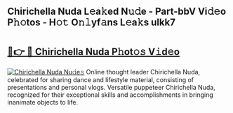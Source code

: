 ## Chirichella Nuda L𝚎a𝚔ed N𝚞𝚍e - Part-bbV Vi𝚍𝚎o P𝚑𝚘tos - H𝚘𝚝 O𝚗𝚕yf𝚊ns L𝚎a𝚔s ulkk7

# <h2><a href="http://kfdfpom.oniu.top/?m=Chirichella+Nuda">🔗👉 🔴 Chirichella Nuda P𝚑ot𝚘𝚜 V𝚒d𝚎o</a></h2>

[![Chirichella Nuda Nu𝚍e𝚜](https://i.imgur.com/0qMVB7G.gif)](http://kfdfpom.oniu.top/?m=Chirichella+Nuda)
Online thought leader Chirichella Nuda, celebrated for sharing dance and lifestyle material, consisting of presentations and personal vlogs. Versatile puppeteer Chirichella Nuda, recognized for their exceptional skills and accomplishments in bringing inanimate objects to life.  
